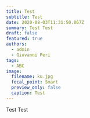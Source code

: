 ```yaml
---
title: Test
subtitle: Test
date: 2020-08-03T11:31:50.067Z
summary: Test Test
draft: false
featured: true
authors:
  - admin
  - Giovanni Peri
tags:
  - ABC
image:
  filename: ku.jpg
  focal_point: Smart
  preview_only: false
  caption: Test
---
```

Test Test
